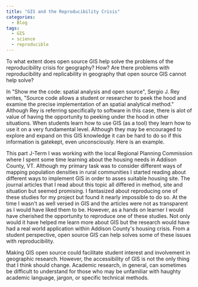 ```yaml
---
title: "GIS and the Reproducibility Crisis"
categories:
  - Blog
tags:
  - GIS
  - science
  - reproducible 
---
```


To what extent does open source GIS help solve the problems of the reproducibility crisis for geography? How?
Are there problems with reproducibility and replicability in geography that open source GIS cannot help solve?

In "Show me the code: spatial analysis and open source", Sergio J. Rey writes, "Source code allows a student or researcher to peek the hood and examine the precise implementation of an spatial analytical method." Although Rey is referring specifically to software in this case, there is alot of value of having the opportunity to peeking under the hood in other situations. When students learn how to use GIS (as a tool) they learn how to use it on a very fundamental level. Although they may be encouraged to explore and expand on this GIS knowledge it can be hard to do so if this information is gatekept, even unconsciously. Here is an example. 

This part J-Term I was working with the local Regional Planning Commission where I spent some time learning about the housing needs in Addison County, VT. Although my primary task was to consider different ways of mapping population densities in rural communities I started reading about different ways to implement GIS in order to asses suitable housing site. The journal articles that I read about this topic all differed in method, site and situation but seemed promising. I fantasized about reproducing one of these studies for my project but found it nearly impossible to do so. At the time I wasn't as well versed in GIS and the articles were not as transparent as I would have liked them to be. However, as a hands on learner I would have cherished the opportunity to reproduce one of these studies. Not only would it have helped me learn more about GIS but the research would have had a real world application within Addison County's housing crisis. From a student perspective, open source GIS can help solves some of these issues with reproducibility. 

Making GIS open source could facilitate student interest and involvement in geographic research. However, the accessibility of GIS is not the only thing that I think should change. Academic research, in general, can sometimes be difficult to understand for those who may be unfamiliar with haughty academic language, jargon, or specific technical methods. 



